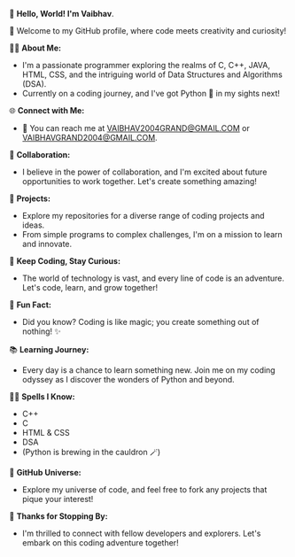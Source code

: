 👋 **Hello, World! I'm Vaibhav**.

🌟 Welcome to my GitHub profile, where code meets creativity and curiosity!

👨‍💻 **About Me:**
- I'm a passionate programmer exploring the realms of C, C++, JAVA, HTML, CSS, and the intriguing world of Data Structures and Algorithms (DSA).
- Currently on a coding journey, and I've got Python 🐍 in my sights next!

🌐 **Connect with Me:**
- 📧 You can reach me at VAIBHAV2004GRAND@GMAIL.COM or VAIBHAVGRAND2004@GMAIL.COM.

💬 **Collaboration:**
- I believe in the power of collaboration, and I'm excited about future opportunities to work together. Let's create something amazing!

🎯 **Projects:**
- Explore my repositories for a diverse range of coding projects and ideas.
- From simple programs to complex challenges, I'm on a mission to learn and innovate.

🚀 **Keep Coding, Stay Curious:**
- The world of technology is vast, and every line of code is an adventure. Let's code, learn, and grow together!

🌌 **Fun Fact:**
- Did you know? Coding is like magic; you create something out of nothing! ✨

📚 **Learning Journey:**
- Every day is a chance to learn something new. Join me on my coding odyssey as I discover the wonders of Python and beyond.

🧙‍♂️ **Spells I Know:**
- C++
- C
- HTML & CSS
- DSA
- (Python is brewing in the cauldron 🪄)

🔭 **GitHub Universe:**
- Explore my universe of code, and feel free to fork any projects that pique your interest!

🎉 **Thanks for Stopping By:**
- I'm thrilled to connect with fellow developers and explorers. Let's embark on this coding adventure together!

